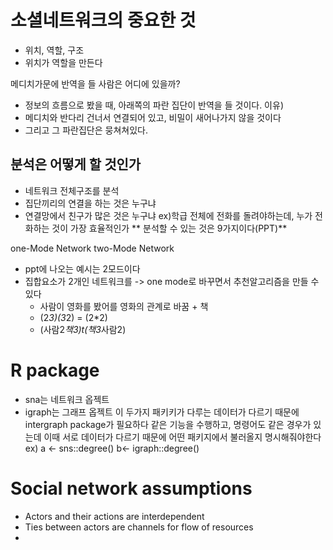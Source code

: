 
# 소셜네트워크의 중요한 것
* 위치, 역할, 구조
* 위치가 역할을 만든다

메디치가문에 반역을 들 사람은 어디에 있을까?
* 정보의 흐름으로 봤을 때, 아래쪽의 파란 집단이 반역을 들 것이다.
이유) 
* 메디치와 반다리 건너서 연결되어 있고, 비밀이 새어나가지 않을 것이다
* 그리고 그 파란집단은 뭉쳐쳐있다.

## 분석은 어떻게 할 것인가
* 네트워크 전체구조를 분석
* 집단끼리의 연결을 하는 것은 누구냐
* 연결망에서 친구가 많은 것은 누구냐
ex)학급 전체에 전화를 돌려야하는데, 누가 전화하는 것이 가장 효율적인가
** 분석할 수 있는 것은 9가지이다(PPT)**

one-Mode Network
two-Mode Network
- ppt에 나오는 예시는 2모드이다
- 집합요소가 2개인 네트워크를 -> one mode로 바꾸면서 추천알고리즘을 만들 수 있다
	- 사람이 영화를 봤어를 영화의 관계로 바꿈 + 책
	- (2*3)(3*2) = (2*2)
	- (사람2*책3)t(책3*사람2)
# R package
* sna는 네트워크 옵젝트
* igraph는 그래프 옵젝트
이 두가지 패키키가 다루는 데이터가 다르기 때문에 intergraph package가 필요하다
같은 기능을 수행하고, 명령어도 같은 경우가 있는데 이때 서로 데이터가 다르기 때문에 어떤 패키지에서 불러올지 명시해줘야한다
ex) a <- sns::degree()
b<- igraph::degree()

# Social network assumptions
- Actors and their actions are interdependent
- Ties between actors are channels for flow of resources
-





<!--stackedit_data:
eyJoaXN0b3J5IjpbLTE3OTk2Nzg4NjIsNjY1NjYxMDUyLDEzND
QxOTcxOTgsLTE0NjI5NTM5MywtMTQ1OTg0NjE1M119
-->